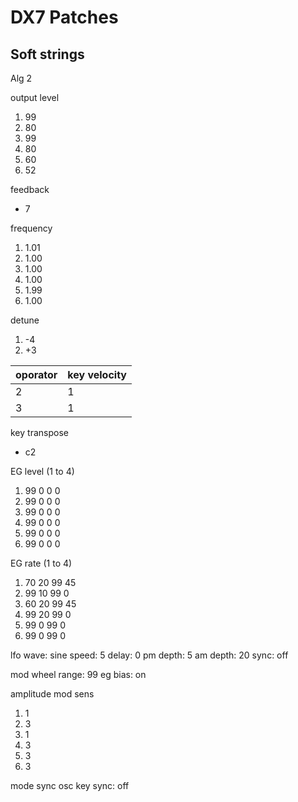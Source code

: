 # DX7 Patches

## Soft strings

Alg 2

output level
1. 99
2. 80
3. 99
4. 80
5. 60
6. 52

feedback
- 7 

frequency
1. 1.01
2. 1.00
3. 1.00
4. 1.00
5. 1.99
6. 1.00

detune
1. -4
2. +3

|oporator| key velocity |
|---|---|
| 2 | 1 |
| 3 | 1 |

key transpose
- c2

EG level (1 to 4)
1. 99 0 0 0 
2. 99 0 0 0 
3. 99 0 0 0 
4. 99 0 0 0 
5. 99 0 0 0 
6. 99 0 0 0 

EG rate (1 to 4)
1. 70 20 99 45
2. 99 10 99 0
3. 60 20 99 45
4. 99 20 99 0
5. 99 0 99 0
6. 99 0 99 0

lfo
wave: sine
speed: 5 
delay: 0
pm depth: 5
am depth: 20
sync: off

mod wheel
range: 99
eg bias: on

amplitude mod sens
1. 1
2. 3
3. 1
4. 3
5. 3
6. 3

mode sync
osc key sync: off

